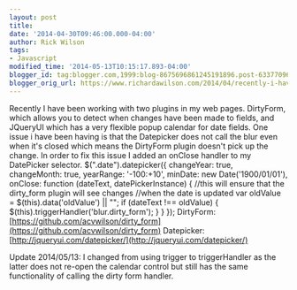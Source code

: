 ```yaml
---
layout: post
title: 
date: '2014-04-30T09:46:00.000-04:00'
author: Rick Wilson
tags:
- Javascript
modified_time: '2014-05-13T10:15:17.893-04:00'
blogger_id: tag:blogger.com,1999:blog-8675696861245191896.post-633770964757048365
blogger_orig_url: https://www.richardawilson.com/2014/04/recently-i-have-been-working-with-two.html
---
```


Recently I have been working with two plugins in my web pages.  DirtyForm, which allows you to detect when changes have been made to fields, and JQueryUI which has a very flexible popup calendar for date fields.  One issue i have been having is that the Datepicker does not call the blur even when it's closed which means the DirtyForm plugin doesn't pick up the change.  In order to fix this issue I added an onClose handler to my DatePicker selector.    $(".date").datepicker({         changeYear: true,         changeMonth: true,         yearRange: '-100:+10',         minDate: new Date('1900/01/01'),         onClose: function (dateText, datePickerInstance) {             //this will ensure that the dirty_form plugin will see changes             //when the date is updated             var oldValue = $(this).data('oldValue') || "";             if (dateText !== oldValue) {                 $(this).triggerHandler('blur.dirty_form');             }         }     });   DirtyForm: [https://github.com/acvwilson/dirty_form](https://github.com/acvwilson/dirty_form)
Datepicker: [http://jqueryui.com/datepicker/](http://jqueryui.com/datepicker/)

Update 2014/05/13: I changed from using trigger to triggerHandler as the latter does not re-open the calendar control but still has the same functionality of calling the dirty form handler.

